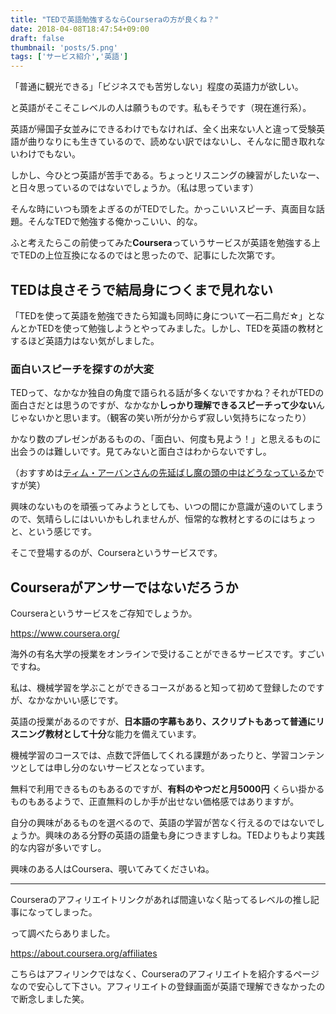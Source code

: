 ```yaml
---
title: "TEDで英語勉強するならCourseraの方が良くね？"
date: 2018-04-08T18:47:54+09:00
draft: false
thumbnail: 'posts/5.png'
tags: ['サービス紹介','英語']
---
```


「普通に観光できる」「ビジネスでも苦労しない」程度の英語力が欲しい。

と英語がそこそこレベルの人は願うものです。私もそうです（現在進行系）。

英語が帰国子女並みにできるわけでもなければ、全く出来ない人と違って受験英語が曲りなりにも生きているので、読めない訳ではないし、そんなに聞き取れないわけでもない。

しかし、今ひとつ英語が苦手である。ちょっとリスニングの練習がしたいなー、と日々思っているのではないでしょうか。（私は思っています）

そんな時にいつも頭をよぎるのがTEDでした。かっこいいスピーチ、真面目な話題。そんなTEDで勉強する俺かっこいい、的な。

ふと考えたらこの前使ってみた**Coursera**っていうサービスが英語を勉強する上でTEDの上位互換になるのではと思ったので、記事にした次第です。

## TEDは良さそうで結局身につくまで見れない

「TEDを使って英語を勉強できたら知識も同時に身について一石二鳥だ☆」となんとかTEDを使って勉強しようとやってみました。しかし、TEDを英語の教材とするほど英語力はない気がしました。

### 面白いスピーチを探すのが大変

TEDって、なかなか独自の角度で語られる話が多くないですかね？それがTEDの面白さだとは思うのですが、なかなか**しっかり理解できるスピーチって少ない**んじゃないかと思います。（観客の笑い所が分からず寂しい気持ちになったり）

かなり数のプレゼンがあるものの、「面白い、何度も見よう！」と思えるものに出会うのは難しいです。見てみないと面白さはわからないですし。

（おすすめは[ティム・アーバンさんの先延ばし魔の頭の中はどうなっているか](https://www.ted.com/talks/tim_urban_inside_the_mind_of_a_master_procrastinator?language=ja&utm_campaign=tedspread&utm_medium=referral&utm_source=tedcomshare)ですが笑）

興味のないものを頑張ってみようとしても、いつの間にか意識が遠のいてしまうので、気晴らしにはいいかもしれませんが、恒常的な教材とするのにはちょっと、という感じです。

そこで登場するのが、Courseraというサービスです。

## Courseraがアンサーではないだろうか

Courseraというサービスをご存知でしょうか。

https://www.coursera.org/

海外の有名大学の授業をオンラインで受けることができるサービスです。すごいですね。

私は、機械学習を学ぶことができるコースがあると知って初めて登録したのですが、なかなかいい感じです。

英語の授業があるのですが、**日本語の字幕もあり、スクリプトもあって普通にリスニング教材として十分**な能力を備えています。

機械学習のコースでは、点数で評価してくれる課題があったりと、学習コンテンツとしては申し分のないサービスとなっています。

無料で利用できるものもあるのですが、**有料のやつだと月5000円** くらい掛かるものもあるようで、正直無料のしか手が出せない価格感ではありますが。

自分の興味があるものを選べるので、英語の学習が苦なく行えるのではないでしょうか。興味のある分野の英語の語彙も身につきますしね。TEDよりもより実践的な内容が多いですし。

興味のある人はCoursera、覗いてみてくださいね。

<hr>

Courseraのアフィリエイトリンクがあれば間違いなく貼ってるレベルの推し記事になってしまった。

って調べたらありました。

https://about.coursera.org/affiliates

こちらはアフィリンクではなく、Courseraのアフィリエイトを紹介するページなので安心して下さい。アフィリエイトの登録画面が英語で理解できなかったので断念しました笑。
